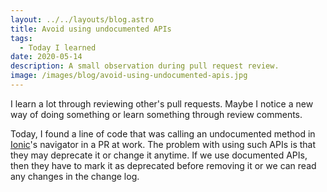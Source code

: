 ```yaml
---
layout: ../../layouts/blog.astro
title: Avoid using undocumented APIs
tags:
  - Today I learned
date: 2020-05-14
description: A small observation during pull request review.
image: /images/blog/avoid-using-undocumented-apis.jpg 
---
```

I learn a lot through reviewing other's pull requests. Maybe I notice a new way of doing something or learn something through review comments.

Today, I found a line of code that was calling an undocumented method in [Ionic](https://ionicframework.com/)'s navigator in a PR at work. The problem with using such APIs is that they may deprecate it or change it anytime. If we use documented APIs, then they have to mark it as deprecated before removing it or we can read any changes in the change log.
